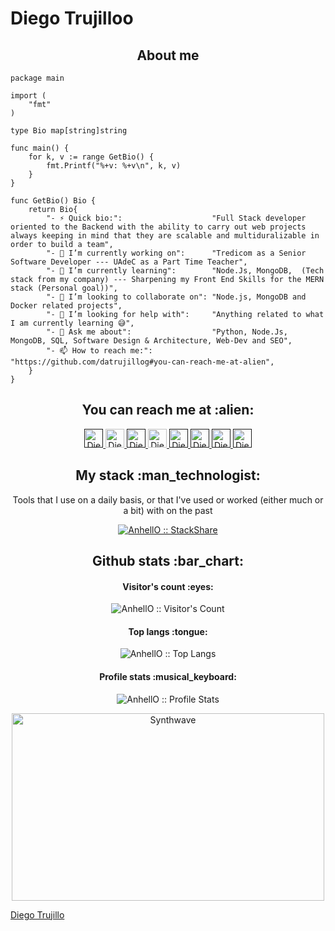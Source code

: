 # Diego Trujilloo

<h2 align="center">About me</h2>

```golang
package main

import (
	"fmt"
)

type Bio map[string]string

func main() {
	for k, v := range GetBio() {
		fmt.Printf("%+v: %+v\n", k, v)
	}
}

func GetBio() Bio {
	return Bio{
		"- ⚡ Quick bio:":                    "Full Stack developer oriented to the Backend with the ability to carry out web projects always keeping in mind that they are scalable and multiduralizable in order to build a team",
		"- 🔭 I’m currently working on":      "Tredicom as a Senior Software Developer --- UAdeC as a Part Time Teacher",
		"- 🌱 I’m currently learning":        "Node.Js, MongoDB,  (Tech stack from my company) --- Sharpening my Front End Skills for the MERN stack (Personal goal))",
		"- 👯 I’m looking to collaborate on": "Node.js, MongoDB and Docker related projects",
		"- 🤔 I’m looking for help with":     "Anything related to what I am currently learning 😅",
		"- 💬 Ask me about":                  "Python, Node.Js, MongoDB, SQL, Software Design & Architecture, Web-Dev and SEO",
		"- 📫 How to reach me:":              "https://github.com/datrujillog#you-can-reach-me-at-alien",
	}
}
```

<h2 align="center">You can reach me at :alien:</h2>

<p align="center">
  <a href="">
    <img src="https://d2fltix0v2e0sb.cloudfront.net/dev-badge.svg" alt="Diego Trujillo DEV Profile" height="30" width="30">
  </a>

  <a href="https://www.linkedin.com/in/trujillo-diego/">
    <img src="https://www.vectorlogo.zone/logos/linkedin/linkedin-icon.svg" alt="Diego Trujillo  LinkedIn Profile" height="30" width="30">
  </a>

  <a href="">
    <img src="https://www.vectorlogo.zone/logos/stackoverflow/stackoverflow-icon.svg" alt="Diego Trujillo  Stack Overflow Profile" height="30" width="30">
  </a>

  <a href="https://stackexchange.com/users/3525056/angel-santiago-jaime-zavala">
    <img src="https://www.vectorlogo.zone/logos/stackexchange/stackexchange-icon.svg" alt="Diego Trujillo  Stack Exchange Profile" height="30" width="30">
  </a>

  <a href="">
    <img src="https://cdn.worldvectorlogo.com/logos/stackshare.svg" alt="Diego Trujillo  StackShare Profile" height="30" width="30">
  </a>
  
  <a href="">
    <img src="https://www.vectorlogo.zone/logos/gitlab/gitlab-icon.svg" alt="Diego Trujillo  GitLab Profile" height="30" width="30">
  </a>
  
  <a href="">
    <img src="https://www.vectorlogo.zone/logos/medium/medium-tile.svg" alt="Diego Trujillo  Medium Profile" height="30" width="30">
  </a>
  
  <a href="">
    <img src="https://www.vectorlogo.zone/logos/youtube/youtube-icon.svg" alt="Diego Trujillo  YouTube Channel" height="30" width="30">
  </a>
</p>

<h2 align="center">My stack :man_technologist:</h2>

<p align="center">Tools that I use on a daily basis, or that I've used or worked (either much or a bit) with on the past</p>
<p align="center">
  <a href="">
    <img src="http://img.shields.io/badge/tech-stack-0690fa.svg?style=flat" alt="AnhellO :: StackShare" />
  </a>
</p>

<h2 align="center">Github stats :bar_chart:</h2>

<h4 align="center">Visitor's count :eyes:</h4>

<p align="center"><img src="https://profile-counter.glitch.me/{AnhellO}/count.svg" alt="AnhellO :: Visitor's Count" /></p>

<h4 align="center">Top langs :tongue:</h4>

<p align="center"><img src="https://github-readme-stats.vercel.app/api/top-langs/?username=AnhellO&langs_count=10&theme=tokyonight&layout=compact" alt="AnhellO :: Top Langs" /></p>

<h4 align="center">Profile stats :musical_keyboard:</h4>

<p align="center"><img src="https://github-readme-stats.vercel.app/api?username=AnhellO&show_icons=true&theme=synthwave" alt="AnhellO :: Profile Stats" /></p>

<p align="center"><img src="https://thumbs.gfycat.com/GoodnaturedFondGaur-size_restricted.gif" alt="Synthwave" height="300" width="500"></p>

<script src="https://platform.linkedin.com/badges/js/profile.js" async defer type="text/javascript"></script>



<div class="badge-base LI-profile-badge" data-locale="es_ES" data-size="medium" data-theme="light" data-type="VERTICAL" data-vanity="trujillo-diego" data-version="v1"><a class="badge-base__link LI-simple-link" href="https://co.linkedin.com/in/trujillo-diego?trk=profile-badge">Diego Trujillo</a></div>
              














